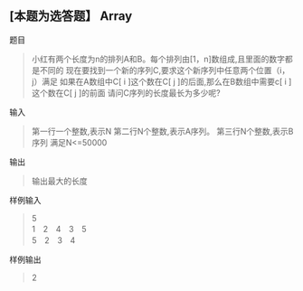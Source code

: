 ##  [本题为选答题】 Array

题目

> 小红有两个长度为n的排列A和B。每个排列由[1，n]数组成,且里面的数字都是不同的
> 现在要找到一个新的序列C,要求这个新序列中任意两个位置（i，j）满足
> 如果在A数组中C[ i ]这个数在C[ j ]的后面,那么在B数组中需要c[ i ]这个数在C[ j ]的前面
> 请问C序列的长度最长为多少呢?

输入

> 第一行一个整数,表示N
> 第二行N个整数,表示A序列。
> 第三行N个整数,表示B序列
> 满足N<=50000

输出

> 输出最大的长度

样例输入

> 5  
> 1　2　4　3　5  
> 5　2　3　4

样例输出

> 2